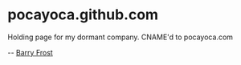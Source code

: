 # pocayoca.github.com

Holding page for my dormant company. CNAME'd to pocayoca.com

-- [Barry Frost](http://barryfrost.com)
